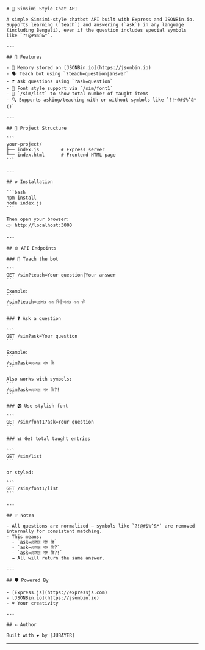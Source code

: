 

<pre><code># 🤖 Simsimi Style Chat API

A simple Simsimi-style chatbot API built with Express and JSONBin.io.  
Supports learning (`teach`) and answering (`ask`) in any language (including Bengali), even if the question includes special symbols like `?!@#$%^&*`.

---

## 🚀 Features

- 🧠 Memory stored on [JSONBin.io](https://jsonbin.io)
- 🗣️ Teach bot using `?teach=question|answer`
- ❓ Ask questions using `?ask=question`
- 🔡 Font style support via `/sim/font1`
- 🔢 `/sim/list` to show total number of taught items
- 🔍 Supports asking/teaching with or without symbols like `?!~@#$%^&*()`

---

## 📁 Project Structure

```
your-project/
├── index.js        # Express server
└── index.html      # Frontend HTML page
```

---

## ⚙️ Installation

```bash
npm install
node index.js
```

Then open your browser:  
👉 http://localhost:3000

---

## 🌐 API Endpoints

### 🧠 Teach the bot

```
GET /sim?teach=Your question|Your answer
```

Example:
```
/sim?teach=তোমার নাম কি|আমার নাম বট
```

### ❓ Ask a question

```
GET /sim?ask=Your question
```

Example:
```
/sim?ask=তোমার নাম কি
```

Also works with symbols:
```
/sim?ask=তোমার নাম কি?!
```

### 🆎 Use stylish font

```
GET /sim/font1?ask=Your question
```

### 📊 Get total taught entries

```
GET /sim/list
```

or styled:

```
GET /sim/font1/list
```

---

## 💡 Notes

- All questions are normalized — symbols like `?!@#$%^&*` are removed internally for consistent matching.
- This means:
  - `ask=তোমার নাম কি`
  - `ask=তোমার নাম কি?`
  - `ask=তোমার নাম কি?!`
  → All will return the same answer.

---

## 🛡️ Powered By

- [Express.js](https://expressjs.com)
- [JSONBin.io](https://jsonbin.io)
- ❤️ Your creativity

---

## ✍️ Author

Built with ❤️ by [JUBAYER]
</code></pre>
---

